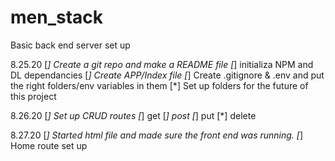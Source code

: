 # men_stack
Basic back end server set up



8.25.20
[*] Create a git repo and make a README file
[*] initializa NPM and DL dependancies
[*] Create APP/Index file
[*] Create .gitignore & .env and put the right folders/env variables in them
[*] Set up folders for the future of this project


8.26.20
[*] Set up CRUD routes
    [*] get
    [*] post
    [*] put
    [*] delete


8.27.20
[*] Started html file and made sure the front end was running.
[*] Home route set up
